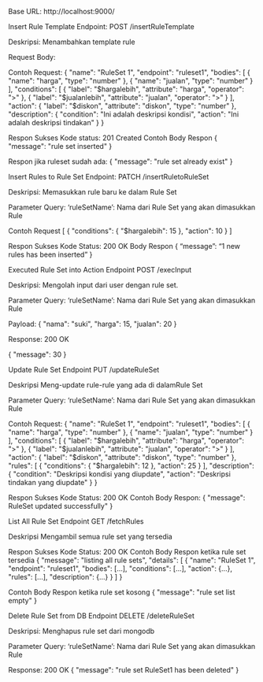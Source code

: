 Base URL: http://localhost:9000/

Insert Rule Template
Endpoint:
POST /insertRuleTemplate

Deskripsi:
Menambahkan template rule

Request Body:

Contoh Request:
{
  "name": "RuleSet 1",
  "endpoint": "ruleset1",
  "bodies": [
    {
    "name": "harga",
    "type": "number"
    },
    {
    "name": "jualan",
    "type": "number"
    }
  ],
  "conditions": [
    {
    "label": "$hargalebih",
    "attribute": "harga",
    "operator": ">"
    },
    {
    "label": "$jualanlebih",
    "attribute": "jualan",
    "operator": ">"
    }
  ],
  "action": {
    "label": "$diskon",
    "attribute": "diskon",
    "type": "number"
  },
  "description": {
    "condition": "Ini adalah deskripsi kondisi",
    "action": "Ini adalah deskripsi tindakan"
  }
}


Respon Sukses
Kode status: 201 Created
Contoh Body Respon
{
    "message": "rule set inserted"
}

Respon jika ruleset sudah ada:
{
    "message": "rule set already exist"
}


Insert Rules to Rule Set
Endpoint:
PATCH /insertRuletoRuleSet

Deskripsi:
Memasukkan rule baru ke dalam Rule Set

Parameter Query:
‘ruleSetName’: Nama dari Rule Set yang akan dimasukkan Rule

Contoh Request
[
  {
    "conditions": {
      "$hargalebih": 15
    },
    "action": 10
  }
]


Respon Sukses
Kode Status: 200 OK
Body Respon
{
“message”: “1 new rules has been inserted”
}

Executed Rule Set into Action
Endpoint
POST /execInput

Deskripsi:
Mengolah input dari user dengan rule set.

Parameter Query:
‘ruleSetName’: Nama dari Rule Set yang akan dimasukkan Rule

Payload:
{
    "nama": "suki",
    "harga": 15,
    "jualan": 20
}

Response:
200 OK

{
    "message": 30
}


Update Rule Set
Endpoint
PUT /updateRuleSet

Deskripsi
Meng-update rule-rule yang ada di dalamRule Set

Parameter Query:
‘ruleSetName’: Nama dari Rule Set yang akan dimasukkan Rule

Contoh Request:
{
  "name": "RuleSet 1",
  "endpoint": "ruleset1",
  "bodies": [
    {
    "name": "harga",
    "type": "number"
    },
    {
    "name": "jualan",
    "type": "number"
    }
  ],
  "conditions": [
    {
    "label": "$hargalebih",
    "attribute": "harga",
    "operator": ">"
    },
    {
    "label": "$jualanlebih",
    "attribute": "jualan",
    "operator": ">"
    }
  ],
  "action": {
    "label": "$diskon",
    "attribute": "diskon",
    "type": "number"
  },
  "rules": [
    {
    "conditions": {
        "$hargalebih": 12
    },
    "action": 25
    }
  ],
  "description": {
    "condition": "Deskripsi kondisi yang diupdate",
    "action": "Deskripsi tindakan yang diupdate"
  }
}

Respon Sukses
Kode Status: 200 OK
Contoh Body Respon:
{
    "message": RuleSet updated successfully"
}

List All Rule Set
Endpoint
GET /fetchRules

Deskripsi
Mengambil semua rule set yang tersedia

Respon Sukses
Kode Status: 200 OK
Contoh Body Respon ketika rule set tersedia
{
  "message": "listing all rule sets",
  "details": [
    {
      "name": "RuleSet 1",
      "endpoint": "ruleset1",
      "bodies": [...],
      "conditions": [...],
      "action": {...},
      "rules": [...],
      "description": {...}
    }
  ]
}





Contoh Body Respon ketika rule set kosong
{
    "message": "rule set list empty"
}

Delete Rule Set from DB
Endpoint
DELETE /deleteRuleSet

Deskripsi:
Menghapus rule set dari mongodb


Parameter Query:
‘ruleSetName’: Nama dari Rule Set yang akan dimasukkan Rule

Response:
200 OK
{
    "message": "rule set RuleSet1 has been deleted"
}

